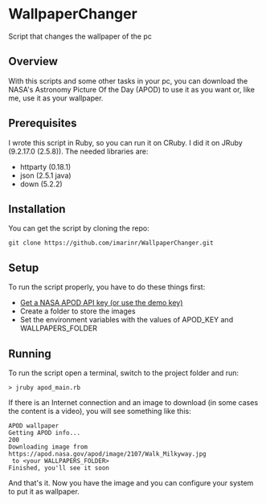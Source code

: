 # WallpaperChanger
Script that changes the wallpaper of the pc

## Overview
With this scripts and some other tasks in your pc, you can download the NASA's Astronomy Picture Of the Day (APOD) to use it as you want or, like me, use it as your wallpaper.

## Prerequisites

I wrote this script in Ruby, so you can run it on CRuby. I did it on JRuby (9.2.17.0 (2.5.8)).
The needed libraries are:
* httparty (0.18.1)
* json (2.5.1 java)
* down (5.2.2)

## Installation

You can get the script by cloning the repo:

```
git clone https://github.com/imarinr/WallpaperChanger.git
```

## Setup

To run the script properly, you have to do these things first:
* [Get a NASA APOD API key (or use the demo key)](https://api.nasa.gov/)
* Create a folder to store the images
* Set the environment variables with the values of APOD_KEY and WALLPAPERS_FOLDER

## Running

To run the script open a terminal, switch to the project folder and run:

```
> jruby apod_main.rb
```
If there is an Internet connection and an image to download (in some cases the content is a video), you will see something like this:

```
APOD wallpaper
Getting APOD info...
200
Downloading image from https://apod.nasa.gov/apod/image/2107/Walk_Milkyway.jpg
 to <your WALLPAPERS_FOLDER>
Finished, you'll see it soon
```
And that's it. Now you have the image and you can configure your system to put it as wallpaper.
